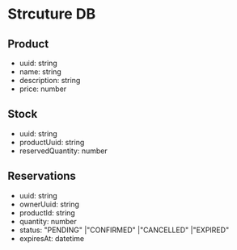 # Strcuture DB

## Product

- uuid: string
- name: string
- description: string
- price: number

## Stock

- uuid: string
- productUuid: string
- reservedQuantity: number

## Reservations

- uuid: string
- ownerUuid: string
- productId: string
- quantity: number
- status: "PENDING" |"CONFIRMED" |"CANCELLED" |"EXPIRED"
- expiresAt: datetime
